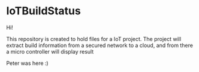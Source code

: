 
# IoTBuildStatus

Hi!

This repository is created to hold files for a IoT project. The project will extract build information from a secured network to a cloud, and from there a micro controller will display result

Peter was here :)
